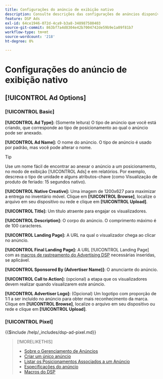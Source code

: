 ```yaml
---
title: Configurações do anúncio de exibição nativo
description: Consulte descrições das configurações de anúncios disponíveis para anúncios de exibição nativos.
feature: DSP Ads
exl-id: 64ce1946-072d-4ca9-b3a8-348987580403
source-git-commit: 863bf7a4d8304e42b7004742de59b9e1a09f81b7
workflow-type: tm+mt
source-wordcount: '218'
ht-degree: 0%

---
```


# Configurações do anúncio de exibição nativo

## [!UICONTROL Ad Options]

### [!UICONTROL Basic]

**[!UICONTROL Ad Type]:** (Somente leitura) O tipo de anúncio que você está criando, que corresponde ao tipo de posicionamento ao qual o anúncio pode ser anexado.

**[!UICONTROL Ad Name]:** O nome do anúncio. O tipo de anúncio é usado por padrão, mas você pode alterar o nome.

>[!TIP]
>
> Use um nome fácil de encontrar ao anexar o anúncio a um posicionamento, no modo de exibição [!UICONTROL Ads] e em relatórios. Por exemplo, descreva o tipo de unidade e alguns atributos-chave (como Visualização de produto de feriado: 15 segundos nativo).

**[!UICONTROL Native Creative]:** Uma imagem de 1200x627 para maximizar a entrega no inventário móvel. Clique em **[!UICONTROL Browse]**, localize o arquivo em seu dispositivo ou rede e clique em **[!UICONTROL Upload]**.

**[!UICONTROL Title]:** Um título atraente para engajar os visualizadores.

**[!UICONTROL Description]:** O corpo do anúncio. O comprimento máximo é de 100 caracteres.

**[!UICONTROL Landing Page]:** A URL na qual o visualizador chega ao clicar no anúncio.

**[!UICONTROL Final Landing Page]:** A URL [!UICONTROL Landing Page] com as [macros de rastreamento do Advertising DSP](/help/dsp/campaign-management/macros.md) necessárias inseridas, se aplicável.

**[!UICONTROL Sponsored By (Advertiser Name)]:** O anunciante do anúncio.

**[!UICONTROL Call to Action]:** (opcional) a etapa que os visualizadores devem realizar quando visualizarem este anúncio.

**[!UICONTROL Advertiser Logo]:** (Opcional) Um logotipo com proporção de 1:1 a ser incluído no anúncio para obter mais reconhecimento da marca. Clique em **[!UICONTROL Browse]**, localize o arquivo em seu dispositivo ou rede e clique em **[!UICONTROL Upload]**.

### [!UICONTROL Pixel]

<!-- **[!UICONTROL Pixel]:** -->

{{$include /help/_includes/dsp-ad-pixel.md}}

>[!MORELIKETHIS]
>
>* [Sobre o Gerenciamento de Anúncios](ad-about.md)
>* [Criar um único anúncio](ad-create.md)
>* [Listar os Posicionamentos Associados a um Anúncio](/help/dsp/campaign-management/ads/ad-list-placements.md)
>* [Especificações do anúncio](ad-specs.md)
>* [Macros do DSP](/help/dsp/campaign-management/macros.md)
